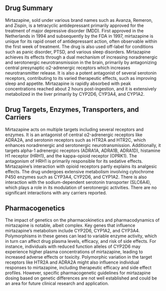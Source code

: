 ## Drug Summary
Mirtazapine, sold under various brand names such as Avanza, Remeron, and Zispin, is a tetracyclic antidepressant primarily approved for the treatment of major depressive disorder (MDD). First approved in the Netherlands in 1994 and subsequently by the FDA in 1997, mirtazapine is unique for its rapid onset of antidepressant action, often observable within the first week of treatment. The drug is also used off-label for conditions such as panic disorder, PTSD, and various sleep disorders. Mirtazapine achieves its effects through a dual mechanism of increasing noradrenergic and serotonergic neurotransmission in the brain, primarily by antagonizing central presynaptic α2-adrenergic receptors which increases neurotransmitter release. It is also a potent antagonist of several serotonin receptors, contributing to its varied therapeutic effects, such as improving sleep and appetite. Mirtazapine is rapidly absorbed with peak concentrations reached about 2 hours post-ingestion, and it is extensively metabolized in the liver primarily by CYP2D6, CYP3A4, and CYP1A2.

## Drug Targets, Enzymes, Transporters, and Carriers
Mirtazapine acts on multiple targets including several receptors and enzymes. It is an antagonist of central α2-adrenergic receptors like ADRA2A, and serotonin receptors such as HTR2A and HTR2C, which enhances noradrenergic and serotonergic neurotransmission. Additionally, it targets alpha-1 adrenergic receptors (ADRA1A, ADRA1B, ADRA1D), histamine H1 receptor (HRH1), and the kappa-opioid receptor (OPRK1). The antagonism of HRH1 is primarily responsible for its sedative effects. Mirtazapine’s interaction with opioid receptors partly explains its analgesic effects. The drug undergoes extensive metabolism involving cytochrome P450 enzymes such as CYP3A4, CYP2D6, and CYP1A2. There is also interaction with the sodium-dependent serotonin transporter (SLC6A4), which plays a role in its modulation of serotonergic activities. There are no significant interactions with any carriers reported.

## Pharmacogenetics
The impact of genetics on the pharmacokinetics and pharmacodynamics of mirtazapine is notable, albeit complex. Key genes that influence mirtazapine’s metabolism include CYP2D6, CYP1A2, and CYP3A4. Polymorphisms in these genes can lead to variable enzyme activity, which in turn can affect drug plasma levels, efficacy, and risk of side effects. For instance, individuals with reduced function alleles of CYP2D6 may experience higher plasma concentrations of mirtazapine, leading to increased adverse effects or toxicity. Polymorphic variation in the target receptors like HTR2A and ADRA2A might also influence individual responses to mirtazapine, including therapeutic efficacy and side effect profiles. However, specific pharmacogenetic guidelines for mirtazapine dosing based on genetic differences are not well established and could be an area for future clinical research and application.